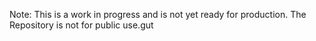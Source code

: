Note: This is a work in progress and is not yet ready for production. The Repository is not for public use.gut